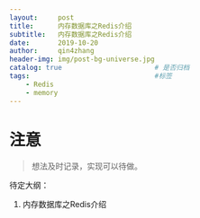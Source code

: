 ```yaml
---
layout:     post
title:      内存数据库之Redis介绍
subtitle:   内存数据库之Redis介绍
date:       2019-10-20
author:     qin4zhang
header-img: img/post-bg-universe.jpg 
catalog: true 						# 是否归档
tags:								#标签
    - Redis
    - memory
---
```

# 注意
> 想法及时记录，实现可以待做。

待定大纲：
1. 内存数据库之Redis介绍